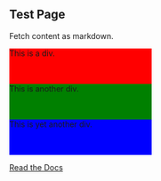 ## Test Page

Fetch content as markdown. 

<div style="width: 256px; height: 64px; background-color: red;">
  This is a div.
</div>

<div style="width: 256px; height: 64px; background-color: green;">
  This is another div.
</div>

<div style="width: 256px; height: 64px; background-color: blue;">
  This is yet another div.
</div>

[Read the Docs][docs] 

[docs]: https://raw.githubusercontent.com/tforward/test_page/main/README.md






